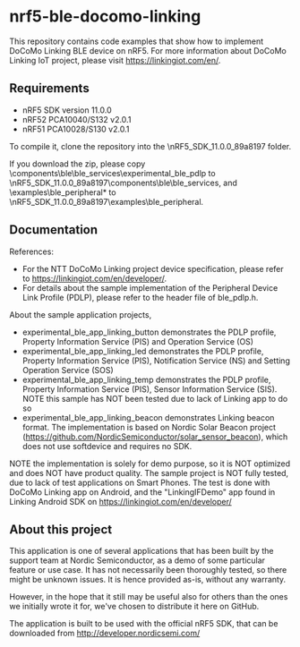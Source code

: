 nrf5-ble-docomo-linking
=======================

 This repository contains code examples that show how to implement DoCoMo Linking BLE device on nRF5. For more information about DoCoMo Linking IoT project, please visit https://linkingiot.com/en/.
 
Requirements
------------
- nRF5 SDK version 11.0.0
- nRF52 PCA10040/S132 v2.0.1
- nRF51 PCA10028/S130 v2.0.1

To compile it, clone the repository into the \nRF5_SDK_11.0.0_89a8197 folder. 

If you download the zip, please copy \components\ble\ble_services\experimental_ble_pdlp to \nRF5_SDK_11.0.0_89a8197\components\ble\ble_services, and \examples\ble_peripheral\* to \nRF5_SDK_11.0.0_89a8197\examples\ble_peripheral.

Documentation
-------------
References:
- For the NTT DoCoMo Linking project device specification, please refer to https://linkingiot.com/en/developer/.
- For details about the sample implementation of the Peripheral Device Link Profile (PDLP), please refer to the header file of ble_pdlp.h.


About the sample application projects, 
- experimental_ble_app_linking_button demonstrates the PDLP profile, Property Information Service (PIS) and Operation Service (OS)
- experimental_ble_app_linking_led demonstrates the PDLP profile, Property Information Service (PIS), Notification Service (NS) and Setting Operation Service (SOS)
- experimental_ble_app_linking_temp demonstrates the PDLP profile, Property Information Service (PIS), Sensor Information Service (SIS). NOTE this sample has NOT been tested due to lack of Linking app to do so
- experimental_ble_app_linking_beacon demonstrates Linking beacon format. The implementation is based on Nordic Solar Beacon project (https://github.com/NordicSemiconductor/solar_sensor_beacon), which does not use softdevice and requires no SDK.

NOTE the implementation is solely for demo purpose, so it is NOT optimized and does NOT have product quality. The sample project is NOT fully tested, due to lack of test applications on Smart Phones. The test is done with DoCoMo Linking app on Android, and the "LinkingIFDemo" app found in Linking Android SDK on https://linkingiot.com/en/developer/

About this project
------------------
This application is one of several applications that has been built by the support team at Nordic Semiconductor, as a demo of some particular feature or use case. It has not necessarily been thoroughly tested, so there might be unknown issues. It is hence provided as-is, without any warranty. 

However, in the hope that it still may be useful also for others than the ones we initially wrote it for, we've chosen to distribute it here on GitHub. 

The application is built to be used with the official nRF5 SDK, that can be downloaded from http://developer.nordicsemi.com/
